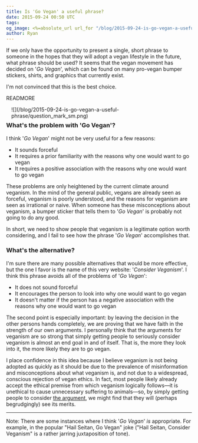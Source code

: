 ```yaml
---
title: Is 'Go Vegan' a useful phrase?
date: 2015-09-24 00:50 UTC
tags:
og_image: <%=absolute_url url_for "/blog/2015-09-24-is-go-vegan-a-useful-phrase/question_mark.png"%>
author: Ryan
---
```


If we only have the opportunity to present a single, short phrase to someone in the hopes that they will adopt a vegan lifestyle in the future, what phrase should be used? It seems that the vegan movement has decided on '*Go Vegan*', which can be found on many pro-vegan bumper stickers, shirts, and graphics that currently exist.

I'm not convinced that this is the best choice.

READMORE

<div style="float:right; margin-left: 1em; margin-bottom: 0.5em;">
![](/blog/2015-09-24-is-go-vegan-a-useful-phrase/question_mark_sm.png)
</div>

### What's the problem with 'Go Vegan'?

I think '*Go Vegan*' might not be very useful for a few reasons:

 - It sounds forceful
 - It requires a prior familiarity with the reasons why one would want to go vegan
 - It requires a positive association with the reasons why one would want to go vegan

These problems are only heightened by the current climate around veganism. In the mind of the general public, vegans are already seen as forceful, veganism is poorly understood, and the reasons for veganism are seen as irrational or naive. When someone has these misconceptions about veganism, a bumper sticker that tells them to '*Go Vegan*' is probably not going to do any good.

In short, we need to show people that veganism is a legitimate option worth considering, and I fail to see how the phrase '*Go Vegan*' accomplishes that.

### What's the alternative?

I'm sure there are many possible alternatives that would be more effective, but the one I favor is the name of this very website: '*Consider Veganism*'. I think this phrase avoids all of the problems of '*Go Vegan*':

 - It does not sound forceful
 - It encourages the person to look into why one would want to go vegan
 - It doesn't matter if the person has a negative association with the reasons why one would want to go vegan

The second point is especially important: by leaving the decision in the other persons hands completely, we are proving that we have faith in the strength of our own arguments. I personally think that the arguments for veganism are so strong that simply getting people to seriously consider veganism is almost an end goal in and of itself. That is, the more they look into it, the more likely they are to go vegan. 

I place confidence in this idea because I believe veganism is not being adopted as quickly as it should be due to the prevalence of misinformation and misconceptions about what veganism is, and not due to a widespread, conscious rejection of vegan ethics. In fact, most people likely already accept the ethical premise from which veganism logically follows&mdash;it is unethical to cause unnecessary suffering to animals&mdash;so, by simply getting people to consider [the argument](/#ethics), we might find that they will (perhaps begrudgingly) see its merits.

---

Note: There are some instances where I think '*Go Vegan*' *is* appropriate. For example, in the popular "Hail Seitan, Go Vegan" joke ("Hail Seitan, Consider Veganism" is a rather jarring juxtaposition of tone).